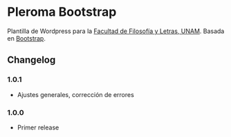 # Pleroma Bootstrap
Plantilla de Wordpress para la [Facultad de Filosofía y Letras, UNAM](http://www.filos.unam.mx). Basada en [Bootstrap](https://github.com/twbs/bootstrap).

## Changelog

### 1.0.1

* Ajustes generales, corrección de errores

### 1.0.0

* Primer release
